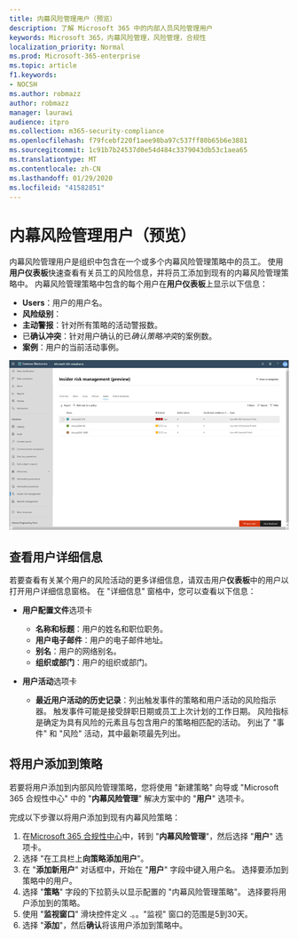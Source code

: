 ```yaml
---
title: 内幕风险管理用户（预览）
description: 了解 Microsoft 365 中的内部人员风险管理用户
keywords: Microsoft 365，内幕风险管理，风险管理，合规性
localization_priority: Normal
ms.prod: Microsoft-365-enterprise
ms.topic: article
f1.keywords:
- NOCSH
ms.author: robmazz
author: robmazz
manager: laurawi
audience: itpro
ms.collection: m365-security-compliance
ms.openlocfilehash: f79fcebf220f1aee98ba97c537ff80b65b6e3881
ms.sourcegitcommit: 1c91b7b24537d0e54d484c3379043db53c1aea65
ms.translationtype: MT
ms.contentlocale: zh-CN
ms.lasthandoff: 01/29/2020
ms.locfileid: "41582851"
---
```

# <a name="insider-risk-management-users-preview"></a>内幕风险管理用户（预览）

内幕风险管理用户是组织中包含在一个或多个内幕风险管理策略中的员工。 使用**用户仪表板**快速查看有关员工的风险信息，并将员工添加到现有的内幕风险管理策略中。 内幕风险管理策略中包含的每个用户在**用户仪表板**上显示以下信息：

- **Users**：用户的用户名。
- **风险级别**： 
- **主动警报**：针对所有策略的活动警报数。
- 已**确认冲突**：针对用户确认的已*确认策略冲突*的案例数。
- **案例**：用户的当前活动事例。

![内幕风险管理用户仪表板](media/insider-risk-users-dashboard.png)

## <a name="view-user-details"></a>查看用户详细信息

若要查看有关某个用户的风险活动的更多详细信息，请双击用户**仪表板**中的用户以打开用户详细信息窗格。 在 "详细信息" 窗格中，您可以查看以下信息：

- **用户配置文件**选项卡
    - **名称和标题**：用户的姓名和职位职务。
    - **用户电子邮件**：用户的电子邮件地址。
    - **别名**：用户的网络别名。
    - **组织或部门**：用户的组织或部门。

- **用户活动**选项卡
    - **最近用户活动的历史记录**：列出触发事件的策略和用户活动的风险指示器。 触发事件可能是接受辞职日期或员工上次计划的工作日期。 风险指标是确定为具有风险的元素且与包含用户的策略相匹配的活动。 列出了 "事件" 和 "风险" 活动，其中最新项最先列出。

## <a name="add-a-user-to-a-policy"></a>将用户添加到策略

若要将用户添加到内部风险管理策略，您将使用 "新建策略" 向导或 "Microsoft 365 合规性中心" 中的 "**内幕风险管理**" 解决方案中的 "**用户**" 选项卡。

完成以下步骤以将用户添加到现有内幕风险策略：

1. 在[Microsoft 365 合规性中心](https://compliance.microsoft.com)中，转到 "**内幕风险管理**"，然后选择 "**用户**" 选项卡。
2. 选择 "在工具栏上**向策略添加用户**"。
3. 在 "**添加新用户**" 对话框中，开始在 "**用户**" 字段中键入用户名。 选择要添加到策略中的用户。
4. 选择 "**策略**" 字段的下拉箭头以显示配置的 "内幕风险管理策略"。 选择要将用户添加到的策略。
5. 使用 "**监视窗口**" 滑块控件定义 .。。"监视" 窗口的范围是5到30天。
6. 选择 "**添加**"，然后**确认**将该用户添加到策略中。
